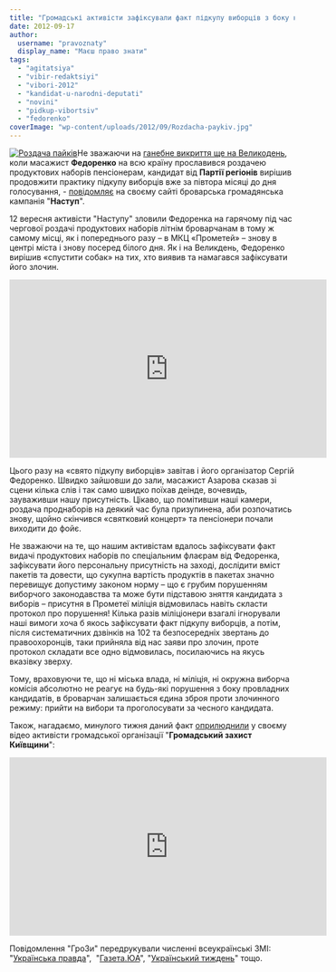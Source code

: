 ```yaml
---
title: "Громадські активісти зафіксували факт підкупу виборців з боку кандидата від влади"
date: 2012-09-17
author: 
  username: "pravoznaty"
  display_name: "Маєш право знати"
tags: 
  - "agitatsiya"
  - "vibir-redaktsiyi"
  - "vibori-2012"
  - "kandidat-u-narodni-deputati"
  - "novini"
  - "pidkup-vibortsiv"
  - "fedorenko"
coverImage: "wp-content/uploads/2012/09/Rozdacha-paykiv.jpg"
---
```


[![](https://mpz.brovary.org/wp-content/uploads/2012/09/Rozdacha-paykiv.jpg "Роздача пайків")](https://mpz.brovary.org/wp-content/uploads/2012/09/Rozdacha-paykiv.jpg)Не зважаючи на [ганебне викриття ще на Великодень](https://mpz.brovary.org/fedorenko-rozpochav-peredviborchu-rozdachu-produktovih-naboriv-video/), коли масажист **Федоренко** на всю країну прославився роздачею продуктових наборів пенсіонерам, кандидат від **Партії регіонів** вирішив продовжити практику підкупу виборців вже за півтора місяці до дня голосування, - [повідомляє](http://www.nastup.info/?p=267) на своєму сайті броварська громадянська кампанія "**Наступ**".

12 вересня активісти "Наступу" зловили Федоренка на гарячому під час чергової роздачі продуктових наборів літнім броварчанам в тому ж самому місці, як і попереднього разу – в МКЦ «Прометей» – знову в центрі міста і знову посеред білого дня. Як і на Великдень, Федоренко вирішив «спустити собак» на тих, хто виявив та намагався зафіксувати його злочин.

<iframe width="560" height="315" src="https://www.youtube.com/embed/e7DkNDKLqO0" frameborder="0" allowfullscreen></iframe>

Цього разу на «свято підкупу виборців» завітав і його організатор Сергій Федоренко. Швидко зайшовши до зали, масажист Азарова сказав зі сцени кілька слів і так само швидко поїхав деінде, вочевидь, зауваживши нашу присутність. Цікаво, що помітивши наші камери, роздача проднаборів на деякий час була призупинена, аби розпочатись знову, щойно скінчився «святковий концерт» та пенсіонери почали виходити до фойє.

Не зважаючи на те, що нашим активістам вдалось зафіксувати факт видачі продуктових наборів по спеціальним флаєрам від Федоренка, зафіксувати його персональну присутність на заході, дослідити вміст пакетів та довести, що сукупна вартість продуктів в пакетах значно перевищує допустиму законом норму – що є грубим порушенням виборчого законодавства та може бути підставою зняття кандидата з виборів – присутня в Прометеї міліція відмовилась навіть скласти протокол про порушення! Кілька разів міліціонери взагалі ігнорували наші вимоги хоча б якось зафіксувати факт підкупу виборців, а потім, після систематичних дзвінків на 102 та безпосередніх звертань до правоохоронців, таки прийняла від нас заяви про злочин, проте протокол складати все одно відмовилась, посилаючись на якусь вказівку зверху.

Тому, враховуючи те, що ні міська влада, ні міліція, ні окружна виборча комісія абсолютно не реагує на будь-які порушення з боку провладних кандидатів, в броварчан залишається єдина зброя проти злочинного режиму: прийти на вибори та проголосувати за чесного кандидата.

Також, нагадаємо, минулого тижня даний факт [оприлюднили](http://groza.org/brovarskyj-rehional-serhij-fedorenko-kupuje-vybortsiv-video/) у своєму відео активісти громадської організації "**Громадський захист Київщини**":

<iframe src="https://www.youtube.com/embed/zhZNv9ufvi8" frameborder="0" width="560" height="315"></iframe>

Повідомлення "ГроЗи" передрукували численні всеукраїнські ЗМІ: "[Українська правда](http://www.pravda.com.ua/news/2012/09/13/6972648/)",  "[Газета.ЮА](https://gazeta.ua/articles/politics/_masazhist-azarova-pidkupovue-viborciv-produktovimi-naborami/455731)", "[Український тиждень](https://tyzhden.ua/News/59932)" тощо.
